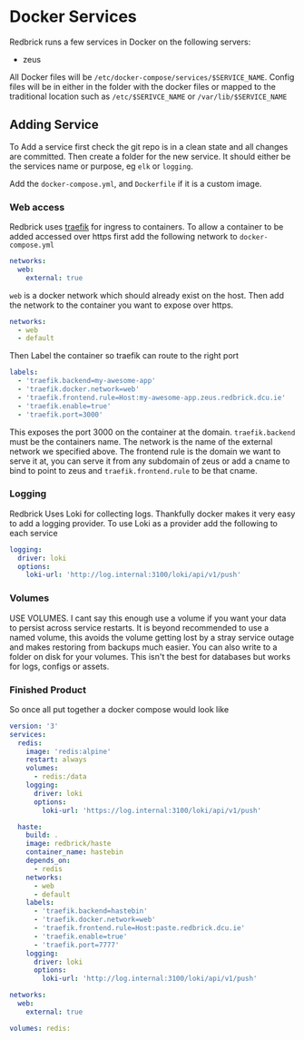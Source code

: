 # Docker Services

Redbrick runs a few services in Docker on the following servers:

- zeus

All Docker files will be `/etc/docker-compose/services/$SERVICE_NAME`. Config
files will be in either in the folder with the docker files or mapped to the
traditional location such as `/etc/$SERIVCE_NAME` or `/var/lib/$SERVICE_NAME`

## Adding Service

To Add a service first check the git repo is in a clean state and all changes
are committed. Then create a folder for the new service. It should either be the
services name or purpose, eg `elk` or `logging`.

Add the `docker-compose.yml`, and `Dockerfile` if it is a custom image.

### Web access

Redbrick uses [traefik](https://docs.traefik.io/) for ingress to containers. To
allow a container to be added accessed over https first add the following
network to `docker-compose.yml`

```yaml
networks:
  web:
    external: true
```

`web` is a docker network which should already exist on the host. Then add the
network to the container you want to expose over https.

```yaml
networks:
  - web
  - default
```

Then Label the container so traefik can route to the right port

```yaml
labels:
  - 'traefik.backend=my-awesome-app'
  - 'traefik.docker.network=web'
  - 'traefik.frontend.rule=Host:my-awesome-app.zeus.redbrick.dcu.ie'
  - 'traefik.enable=true'
  - 'traefik.port=3000'
```

This exposes the port 3000 on the container at the domain. `traefik.backend`
must be the containers name. The network is the name of the external network we
specified above. The frontend rule is the domain we want to serve it at, you can
serve it from any subdomain of zeus or add a cname to bind to point to zeus and
`traefik.frontend.rule` to be that cname.

### Logging

Redbrick Uses Loki for collecting logs. Thankfully docker makes it very easy to
add a logging provider. To use Loki as a provider add the following to each
service

```yaml
logging:
  driver: loki
  options:
    loki-url: 'http://log.internal:3100/loki/api/v1/push'
```

### Volumes

USE VOLUMES. I cant say this enough use a volume if you want your data to
persist across service restarts. It is beyond recommended to use a named volume,
this avoids the volume getting lost by a stray service outage and makes
restoring from backups much easier. You can also write to a folder on disk for
your volumes. This isn't the best for databases but works for logs, configs or
assets.

### Finished Product

So once all put together a docker compose would look like

```yaml
version: '3'
services:
  redis:
    image: 'redis:alpine'
    restart: always
    volumes:
      - redis:/data
    logging:
      driver: loki
      options:
        loki-url: 'https://log.internal:3100/loki/api/v1/push'

  haste:
    build: .
    image: redbrick/haste
    container_name: hastebin
    depends_on:
      - redis
    networks:
      - web
      - default
    labels:
      - 'traefik.backend=hastebin'
      - 'traefik.docker.network=web'
      - 'traefik.frontend.rule=Host:paste.redbrick.dcu.ie'
      - 'traefik.enable=true'
      - 'traefik.port=7777'
    logging:
      driver: loki
      options:
        loki-url: 'http://log.internal:3100/loki/api/v1/push'

networks:
  web:
    external: true

volumes: redis:
```
